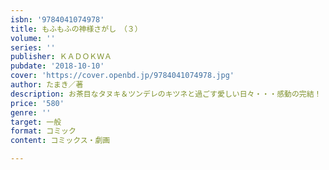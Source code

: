 ```yaml
---
isbn: '9784041074978'
title: もふもふの神様さがし　（３）
volume: ''
series: ''
publisher: ＫＡＤＯＫＷＡ
pubdate: '2018-10-10'
cover: 'https://cover.openbd.jp/9784041074978.jpg'
author: たまき／著
description: お茶目なタヌキ＆ツンデレのキツネと過ごす愛しい日々・・・感動の完結！
price: '580'
genre: ''
target: 一般
format: コミック
content: コミックス・劇画

---
```

